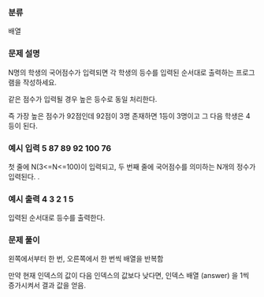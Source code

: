 ### 분류

배열

### 문제 설명

<p>
N명의 학생의 국어점수가 입력되면 각 학생의 등수를 입력된 순서대로 출력하는 프로그램을 작성하세요.

같은 점수가 입력될 경우 높은 등수로 동일 처리한다.

즉 가장 높은 점수가 92점인데 92점이 3명 존재하면 1등이 3명이고 그 다음 학생은 4등이 된다.
</p>


### 예시 입력  5    87 89 92 100 76
 <p>
 첫 줄에 N(3<=N<=100)이 입력되고, 두 번째 줄에 국어점수를 의미하는 N개의 정수가 입력된다.
.</p>


### 예시 출력 4 3 2 1 5

 <p>
입력된 순서대로 등수를 출력한다.
 </p>


### 문제 풀이
<p> 
 왼쪽에서부터 한 번, 오른쪽에서 한 번씩 배열을 반복함

만약 현재 인덱스의 값이 다음 인덱스의 값보다 낮다면, 인덱스 배열 (answer) 을 1씩 증가시켜서 결과 값을 얻음.
</p>

